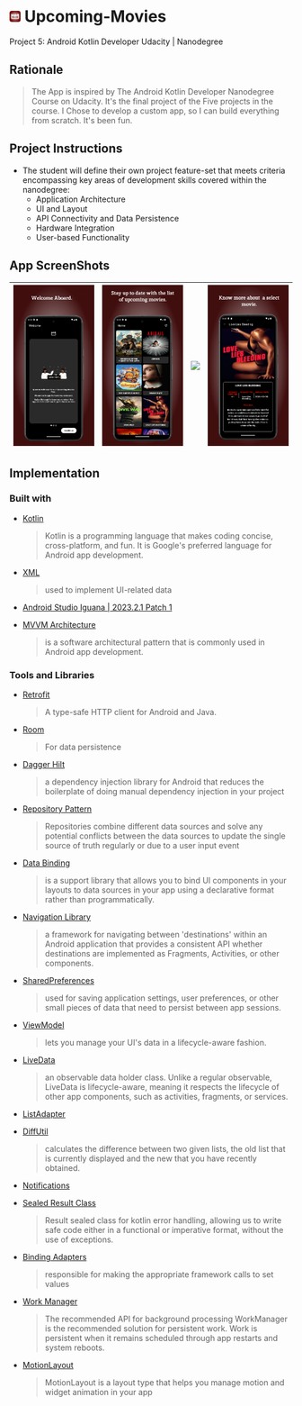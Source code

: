 
# <img src="screenshots/icon.svg" height="20" width="20" alt="App Logo"/> Upcoming-Movies
Project 5: Android Kotlin Developer Udacity | Nanodegree

## Rationale
> The App is inspired by The Android Kotlin Developer Nanodegree Course on Udacity. It's the final project of the Five projects in the course.
> I Chose to develop a custom app, so I can build everything from scratch. It's been fun. 

## Project Instructions 
+ The student will define their own project feature-set that meets criteria encompassing key areas of development skills covered within the nanodegree:
  + Application Architecture
  + UI and Layout
  + API Connectivity and Data Persistence
  + Hardware Integration
  + User-based Functionality

## App ScreenShots
| <img src="screenshots/1.png"/>  | <img src="screenshots/2.png"/>  | <img src="screenshots/3.png"/>  | <img src="screenshots/4.png"/> |
|:-------------------------------:|:-------------------------------:|:-------------------------------:|:------------------------------:|

[//]: # (| <img src="screenshots/4.jpeg"/> | <img src="screenshots/5.jpeg"/> | <img src="screenshots/6.jpeg"/> |)

## Implementation
### Built with 
+ [Kotlin](https://kotlinlang.org/) 

  > Kotlin is a programming language that makes coding concise, cross-platform, and fun. It is Google's preferred language for Android app development.
+ [XML](https://developer.android.com/develop/ui/views/layout/declaring-layout) 
  > used to implement UI-related data
+ [Android Studio Iguana | 2023.2.1 Patch 1](https://developer.android.com/studio/releases/past-releases/as-iguana-release-notes)
+ [MVVM Architecture](https://www.digitalocean.com/community/tutorials/android-mvvm-design-pattern) 
  > is a software architectural pattern that is commonly used in Android app development.
### Tools and Libraries
+ [Retrofit](https://square.github.io/retrofit/) 

  > A type-safe HTTP client for Android and Java.
+ [Room](https://developer.android.com/training/data-storage/room) 
  > For data persistence
+ [Dagger Hilt](https://developer.android.com/training/dependency-injection/hilt-android)
  > a dependency injection library for Android that reduces the boilerplate of doing manual dependency injection in your project
+ [Repository Pattern](https://developer.android.com/topic/architecture/data-layer#:~:text=Repositories%20combine%20different%20data%20sources,have%20different%20sources%20of%20truth.) 
  > Repositories combine different data sources and solve any potential conflicts between the data sources to update the single source of truth regularly or due to a user input event
+ [Data Binding](https://developer.android.com/topic/libraries/data-binding)  
  > is a support library that allows you to bind UI components in your layouts to data sources in your app using a declarative format rather than programmatically.
+ [Navigation Library](https://developer.android.com/jetpack/androidx/releases/navigation) 
  > a framework for navigating between 'destinations' within an Android application that provides a consistent API whether destinations are implemented as Fragments, Activities, or other components.
+ [SharedPreferences](https://developer.android.com/training/data-storage/shared-preferences)
  > used for saving application settings, user preferences, or other small pieces of data that need to persist between app sessions.
+ [ViewModel](https://developer.android.com/topic/libraries/architecture/viewmodel) 
  > lets you manage your UI's data in a lifecycle-aware fashion.
+ [LiveData](https://developer.android.com/topic/libraries/architecture/livedata) 
  > an observable data holder class. Unlike a regular observable, LiveData is lifecycle-aware, meaning it respects the lifecycle of other app components, such as activities, fragments, or services.
+ [ListAdapter](https://developer.android.com/reference/androidx/recyclerview/widget/ListAdapter)
+ [DiffUtil](https://developer.android.com/reference/androidx/recyclerview/widget/DiffUtil) 
  > calculates the difference between two given lists, the old list that is currently displayed and the new that you have recently obtained.
+ [Notifications ](https://developer.android.com/develop/ui/views/notifications)
+ [Sealed Result Class](https://medium.com/swlh/kotlin-sealed-class-for-success-and-error-handling-d3054bef0d4e) 
  > Result sealed class for kotlin error handling, allowing us to write safe code either in a functional or imperative format, without the use of exceptions.
+ [Binding Adapters](https://developer.android.com/topic/libraries/data-binding/binding-adapters) 
  > responsible for making the appropriate framework calls to set values
+ [Work Manager](https://developer.android.com/develop/background-work/background-tasks/persistent/getting-started) 
  > The recommended API for background processing 
  >WorkManager is the recommended solution for persistent work. Work is persistent when it remains scheduled through app restarts and system reboots.
+ [MotionLayout](https://developer.android.com/develop/ui/views/animations/motionlayout) 
  >MotionLayout is a layout type that helps you manage motion and widget animation in your app